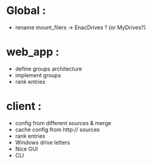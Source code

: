 
Global :
========

* rename mount_filers -> EnacDrives ? (or MyDrives?)


web_app :
=========

* define groups architecture
* implement groups
* rank entries


client :
========

* config from different sources & merge
* cache config from http:// sources
* rank entries
* Windows drive letters
* Nice GUI
* CLI
